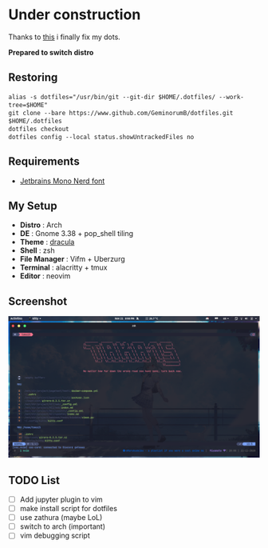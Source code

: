 # Under construction

Thanks to [this](https://harfangk.github.io/2016/09/18/manage-dotfiles-with-a-git-bare-repository.html) i finally fix my dots.

 **Prepared to switch distro** 

## Restoring
```  
alias -s dotfiles="/usr/bin/git --git-dir $HOME/.dotfiles/ --work-tree=$HOME"  
git clone --bare https://www.github.com/GeminorumB/dotfiles.git $HOME/.dotfiles  
dotfiles checkout  
dotfiles config --local status.showUntrackedFiles no
```

## Requirements
* [Jetbrains Mono Nerd font](https://github.com/ryanoasis/nerd-fonts/releases/download/v2.1.0/JetBrainsMono.zip)

## My Setup
* **Distro** : Arch
* **DE** : Gnome 3.38 + pop_shell tiling
* **Theme** : [dracula](https://draculatheme.com/)
* **Shell** : zsh 
* **File Manager** : Vifm + Uberzurg
* **Terminal** : alacritty + tmux 
* **Editor** : neovim 

## Screenshot
![Screenshot](./assets/screenshoot.png)

## TODO List
- [ ] Add jupyter plugin to vim
- [ ] make install script for dotfiles
- [ ] use zathura (maybe LoL)
- [ ] switch to arch (important)
- [ ] vim debugging script 
